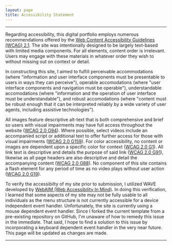 ```yaml
---
layout: page
title: Accessibility Statement
---
```

---

Regarding accessibility, this digital portfolio employs numerous recommendations offered by the [Web Content Accessibility Guidelines (WCAG) 2.1](https://www.w3.org/WAI/fundamentals/components/). The site was intentionally designed to be largely text-based with limited media components. For all elements, content order is irrelevant. Users may engage with these materials in whatever order they wish to without missing out on context or detail. 

In constructing this site, I aimed to fulfill perceivable accommodations (where "information and user interface components must be presentable to users in ways they can perceive"), operable accomodations (where "user interface components and navigation must be operable"), understandable accomodations (where "information and the operation of user interface must be understandable"), and robust accomodations (where "content must be robust enough that it can be interpreted reliably by a wide variety of user agents, including assistive technologies"). 

All images feature descriptive alt-text that is both comprehensive and brief so users with visual impairments may have full access throughout the website ([WCAG 2.0 G94](https://www.w3.org/TR/WCAG20-TECHS/G94.html)). Where possible, select videos include an accompanied script or additional text to offer further access for those with visual impairments ([WCAG 2.0 G159](https://www.w3.org/TR/WCAG20-TECHS/G159.html)). For color accessibility, no content or images are dependent upon a specific color for context ([WCAG 2.0 G1](https://www.w3.org/TR/WCAG20-TECHS/G14.html)). All link text is descriptive and details the purpose of said link ([WCAG 2.0 G91](https://www.w3.org/TR/WCAG20-TECHS/G91.html)), likewise as all page headers are also descriptive and detail the accompanying content ([WCAG 2.0 G88](https://www.w3.org/TR/WCAG20-TECHS/G88.html)). No component of this site contains a flash element for any period of time as no video plays without user action ([WCAG 2.0 G19](https://www.w3.org/TR/WCAG20-TECHS/G19.html)). 

To verify the accessibilty of my site prior to submission, I utilized WAVE developed by [WebAIM (Web Accessibility In Mind)](http://wave.webaim.org/). In doing this verification, I learned that some aspects of my site may not be fully usable to all individuals as the menu structure is not currently accessible for a device independent event handler. Unfortunately, the site is currently using a mouse dependent event handler. Since I forked the current template from a pre-existing repository on GitHub, I'm unaware of how to remedy this issue in the immediate. That said, I hope to find a solution to this issue by incorporating a keyboard dependent event handler in the very near future. This page will be updated as changes are made. 

---


